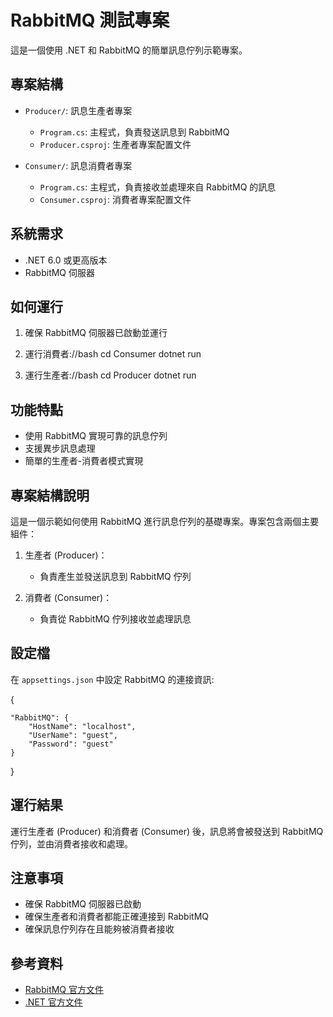 # RabbitMQ 測試專案

這是一個使用 .NET 和 RabbitMQ 的簡單訊息佇列示範專案。

## 專案結構 

- `Producer/`: 訊息生產者專案
  - `Program.cs`: 主程式，負責發送訊息到 RabbitMQ
  - `Producer.csproj`: 生產者專案配置文件

- `Consumer/`: 訊息消費者專案
  - `Program.cs`: 主程式，負責接收並處理來自 RabbitMQ 的訊息
  - `Consumer.csproj`: 消費者專案配置文件

## 系統需求

- .NET 6.0 或更高版本
- RabbitMQ 伺服器

## 如何運行

1. 確保 RabbitMQ 伺服器已啟動並運行

2. 運行消費者://bash
cd Consumer
dotnet run

3. 運行生產者://bash
cd Producer
dotnet run

## 功能特點

- 使用 RabbitMQ 實現可靠的訊息佇列
- 支援異步訊息處理
- 簡單的生產者-消費者模式實現

## 專案結構說明

這是一個示範如何使用 RabbitMQ 進行訊息佇列的基礎專案。專案包含兩個主要組件：

1. 生產者 (Producer)：
   - 負責產生並發送訊息到 RabbitMQ 佇列

2. 消費者 (Consumer)：
   - 負責從 RabbitMQ 佇列接收並處理訊息


## 設定檔

在 `appsettings.json` 中設定 RabbitMQ 的連接資訊:

{

    "RabbitMQ": {
        "HostName": "localhost",
        "UserName": "guest",
        "Password": "guest"
    }
}

## 運行結果

運行生產者 (Producer) 和消費者 (Consumer) 後，訊息將會被發送到 RabbitMQ 佇列，並由消費者接收和處理。

## 注意事項

- 確保 RabbitMQ 伺服器已啟動
- 確保生產者和消費者都能正確連接到 RabbitMQ
- 確保訊息佇列存在且能夠被消費者接收

## 參考資料 

- [RabbitMQ 官方文件](https://www.rabbitmq.com/documentation.html)
- [.NET 官方文件](https://docs.microsoft.com/en-us/dotnet/csharp/)   


